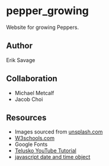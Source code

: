 # pepper_growing
Website for growing Peppers.

## Author
Erik Savage

## Collaboration
- Michael  Metcalf
- Jacob Choi

## Resources
- Images sourced from [unsplash.com](https://unsplash.com/)
- [W3schools.com](www.w3schools.com)
- Google Fonts
- [Telusko YouTube Tutorial](https://www.youtube.com/watch?v=r3Oc4IUP0XI)
- [javascript date and time object](http://www.tizag.com/javascriptT/javascriptdate.php)